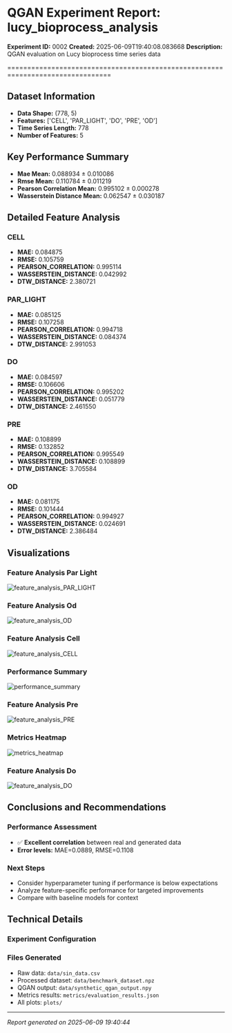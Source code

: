 # QGAN Experiment Report: lucy_bioprocess_analysis
**Experiment ID:** 0002
**Created:** 2025-06-09T19:40:08.083668
**Description:** QGAN evaluation on Lucy bioprocess time series data

================================================================================

## Dataset Information

- **Data Shape:** (778, 5)
- **Features:** ['CELL', 'PAR_LIGHT', 'DO', 'PRE', 'OD']
- **Time Series Length:** 778
- **Number of Features:** 5

## Key Performance Summary

- **Mae Mean:** 0.088934 ± 0.010086
- **Rmse Mean:** 0.110784 ± 0.011219
- **Pearson Correlation Mean:** 0.995102 ± 0.000278
- **Wasserstein Distance Mean:** 0.062547 ± 0.030187

## Detailed Feature Analysis

### CELL

- **MAE:** 0.084875
- **RMSE:** 0.105759
- **PEARSON_CORRELATION:** 0.995114
- **WASSERSTEIN_DISTANCE:** 0.042992
- **DTW_DISTANCE:** 2.380721

### PAR_LIGHT

- **MAE:** 0.085125
- **RMSE:** 0.107258
- **PEARSON_CORRELATION:** 0.994718
- **WASSERSTEIN_DISTANCE:** 0.084374
- **DTW_DISTANCE:** 2.991053

### DO

- **MAE:** 0.084597
- **RMSE:** 0.106606
- **PEARSON_CORRELATION:** 0.995202
- **WASSERSTEIN_DISTANCE:** 0.051779
- **DTW_DISTANCE:** 2.461550

### PRE

- **MAE:** 0.108899
- **RMSE:** 0.132852
- **PEARSON_CORRELATION:** 0.995549
- **WASSERSTEIN_DISTANCE:** 0.108899
- **DTW_DISTANCE:** 3.705584

### OD

- **MAE:** 0.081175
- **RMSE:** 0.101444
- **PEARSON_CORRELATION:** 0.994927
- **WASSERSTEIN_DISTANCE:** 0.024691
- **DTW_DISTANCE:** 2.386484

## Visualizations

### Feature Analysis Par Light
![feature_analysis_PAR_LIGHT](../plots/feature_analysis_PAR_LIGHT.png)

### Feature Analysis Od
![feature_analysis_OD](../plots/feature_analysis_OD.png)

### Feature Analysis Cell
![feature_analysis_CELL](../plots/feature_analysis_CELL.png)

### Performance Summary
![performance_summary](../plots/performance_summary.png)

### Feature Analysis Pre
![feature_analysis_PRE](../plots/feature_analysis_PRE.png)

### Metrics Heatmap
![metrics_heatmap](../plots/metrics_heatmap.png)

### Feature Analysis Do
![feature_analysis_DO](../plots/feature_analysis_DO.png)

## Conclusions and Recommendations

### Performance Assessment
- ✅ **Excellent correlation** between real and generated data
- **Error levels:** MAE=0.0889, RMSE=0.1108

### Next Steps
- Consider hyperparameter tuning if performance is below expectations
- Analyze feature-specific performance for targeted improvements
- Compare with baseline models for context

## Technical Details

### Experiment Configuration

### Files Generated
- Raw data: `data/sin_data.csv`
- Processed dataset: `data/benchmark_dataset.npz`
- QGAN output: `data/synthetic_qgan_output.npy`
- Metrics results: `metrics/evaluation_results.json`
- All plots: `plots/`

---
*Report generated on 2025-06-09 19:40:44*